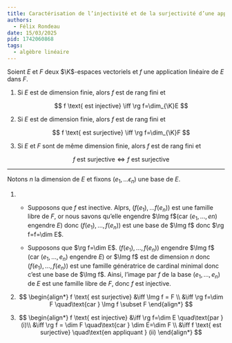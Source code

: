 ```yaml
---
title: Caractérisation de l’injectivité et de la surjectivité d’une application linéaire par son rang
authors:
  - Félix Rondeau
date: 15/03/2025
pid: 1742060868
tags:
  - algèbre linéaire
---
```


Soient $E$ et $F$ deux $\K$-espaces vectoriels et $f$ une application linéaire de $E$ dans $F$.

1. Si $E$ est de dimension finie, alors $f$ est de rang fini et

   $$
       f \text{ est injective} \iff \rg f=\dim_{\K}E
   $$

2. Si $E$ est de dimension finie, alors $f$ est de rang fini et

   $$
       f \text{ est surjective} \iff \rg f=\dim_{\K}F
   $$

3. Si $E$ et $F$ sont de même dimension finie, alors $f$ est de rang fini et

   $$
       f \text{ est surjective} \iff f \text{ est surjective}
   $$

---

Notons $n$ la dimension de $E$ et fixons $(e_{1}, \ldots \epsilon_{n})$ une base de $E$.

1. - Supposons que $f$ est inective. Alprs, $(f(e_{1}), \ldots f(e_{n}))$ est une famille libre de $F$, or nous savons qu’elle engendre $\Img f$(car $(e_{1}, \ldots, e{n})$ engendre $E$) donc $(f(e_{1}), \ldots , f(e_{n}))$ est une base de $\Img f$ donc $\rg f=f=\dim E$.

   - Supposons que $\rg f=\dim E$.
     $(f(e_{1}), \ldots , f(e_{n}))$ engendre $\Img f$ (car $(e_{1}, \ldots , e_{n})$ engendre $E$) or $\Img f$ est de dimension $n$ donc $(f(e_{1}), \ldots , f(e_{n}))$ est une famille génératrice de cardinal minimal donc c’est une base de $\Img f$. Ainsi, l’image par $f$ de la base $(e_{1}, \ldots , e_{n})$ de $E$ est une famille libre de $F$, donc $f$ est injective.

2. $$
   \begin{align*}
       f \text{ est surjective} &\iff \Img f = F \\
       &\iff \rg f=\dim F \quad\text{car } \Img f \subset F
   \end{align*}
   $$

3. $$
       \begin{align*}
           f \text{ est injective} &\iff \rg f=\dim E \quad\text{par } (i)\\
           &\iff \rg f = \dim F \quad\text{car } \dim E=\dim F \\
           &\iff f \text{ est surjective} \quad\text{en appliquant } (ii)
       \end{align*}
   $$
